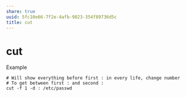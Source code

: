 ```yaml
---
share: true
uuid: 5fc10e66-7f2e-4afb-9823-354f89736d5c
title: cut
---
```

# cut
Example

    # Will show everything before first : in every life, change number 
    # To get between first : and second :
    cut -f 1 -d : /etc/passwd